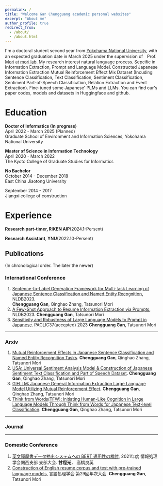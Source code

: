 ```yaml
---
permalink: /
title: "Welcome Gan Chengguang academic personal websites"
excerpt: "About me"
author_profile: true
redirect_from: 
  - /about/
  - /about.html
---
```


 I'm a doctoral student second year from [Yokohama National University](https://www.ynu.ac.jp/index.html), with an expected graduation date in March 2025 under the supervision of　Prof. [Mori](http://www.forest.eis.ynu.ac.jp/~mori/en/index.html) at [mori lab](http://www.forest.eis.ynu.ac.jp/). My research interest natural language process. Sepcific in  Information Extraction, Prompt and Language Model. 
 Constructed Japanese Information Extraction Mutual Reinforcement Effect Mix Dataset (Incuding Sentence Classification, Text Classification, Sentiment Classification, Sentiment Part-of-Speech Classification, Relation Extraction and Event Extraction). 
 Fine-tuned some Japanese' PLMs and LLMs. You can find our's paper codes, models and datasets in Huggingface and github.

Education
======
**Doctor of Informatics (In progress)**  
April 2022 - March 2025 (Planned)  
Graduate School of Environment and Information Sciences, Yokohama National University


**Master of Science in Information Technology**  
April 2020 - March 2022  
The Kyoto College of Graduate Studies for Informatics

**No Bachelor**  
October 2014 - December 2018  
East China Jiaotong University

September 2014 - 2017  
Jiangxi college of construction

Experience
======
**Research part-timer, RIKEN AIP**(2024.1-Persent)

**Research Assistant, YNU**(2022.10-Persent)


## Publications
(In chronological order. The later the newer)

### International Conference
1. [Sentence-to-Label Generation Framework for Multi-task Learning of Japanese Sentence Classification and Named Entity Recognition](https://link.springer.com/chapter/10.1007/978-3-031-35320-8_18), NLDB2023.  
   **Chengguang Gan**, Qinghao Zhang, Tatsunori Mori
2. [A Few-Shot Approach to Resume Information Extraction via Prompts](https://link.springer.com/chapter/10.1007/978-3-031-35320-8_32), NLDB2023.
   **Chengguang Gan**, Tatsunori Mori
3. [Sensitivity and Robustness of Large Language Models to Prompt in Japanese](https://arxiv.org/abs/2305.08714). PACLIC37(accepted) 2023
   **Chengguang Gan**, Tatsunori Mori

---

### Arxiv
1. [Mutual Reinforcement Effects in Japanese Sentence Classification and Named Entity Recognition Tasks](https://arxiv.org/abs/2307.10291).
   **Chengguang Gan**, Qinghao Zhang, Tatsunori Mori
2. [USA: Universal Sentiment Analysis Model & Construction of Japanese Sentiment Text Classification and Part of Speech Dataset](https://arxiv.org/abs/2309.03787).
   **Chengguang Gan**, Qinghao Zhang, Tatsunori Mori
3. [GIELLM: Japanese General Information Extraction Large Language Model Utilizing Mutual Reinforcement Effect](https://arxiv.org/abs/2311.06838).
   **Chengguang Gan**, Qinghao Zhang, Tatsunori Mori
4. [Think from Words(TFW): Initiating Human-Like Cognition in Large Language Models Through Think from Words for Japanese Text-level Classification](https://arxiv.org/abs/2312.03458).
   **Chengguang Gan**, Qinghao Zhang, Tatsunori Mori
---

### Journal


---

### Domestic Conference
1. [英文履歴書データ抽出システムへの BERT 適用性の検討](https://ipsj.ixsq.nii.ac.jp/ej/?action=pages_view_main&active_action=repository_view_main_item_detail&item_id=213712&item_no=1&page_id=13&block_id=8), 2021年度 情報処理学会関西支部 支部大会.
   **甘程光**， 高橋良英
2. [Construction of English resume corpus and test with pre-trained language models]([https://ui.adsabs.harvard.edu/abs/2022arXiv220803219G/abstract](https://www.google.com/url?sa=t&rct=j&q=&esrc=s&source=web&cd=&cad=rja&uact=8&ved=2ahUKEwjJ0r7ep9yAAxX_l1YBHdZ7B9gQFnoECA4QAQ&url=https%3A%2F%2Fwww.anlp.jp%2Fproceedings%2Fannual_meeting%2F2023%2Fpdf_dir%2FC11-5.pdf&usg=AOvVaw31CR2H8c3Ha7TyjkDIwcbx&opi=89978449)https://www.google.com/url?sa=t&rct=j&q=&esrc=s&source=web&cd=&cad=rja&uact=8&ved=2ahUKEwjJ0r7ep9yAAxX_l1YBHdZ7B9gQFnoECA4QAQ&url=https%3A%2F%2Fwww.anlp.jp%2Fproceedings%2Fannual_meeting%2F2023%2Fpdf_dir%2FC11-5.pdf&usg=AOvVaw31CR2H8c3Ha7TyjkDIwcbx&opi=89978449), 言語処理学会 第29回年次大会.
   **Chengguang Gan**, Tatsunori Mori


